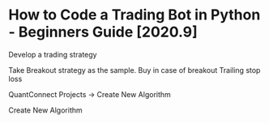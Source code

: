 # How to Code a Trading Bot in Python - Beginners Guide [2020.9]


Develop a trading strategy

Take Breakout strategy as the sample. 
Buy in case of breakout
Trailing stop loss



QuantConnect
Projects -> Create New Algorithm






Create New Algorithm

